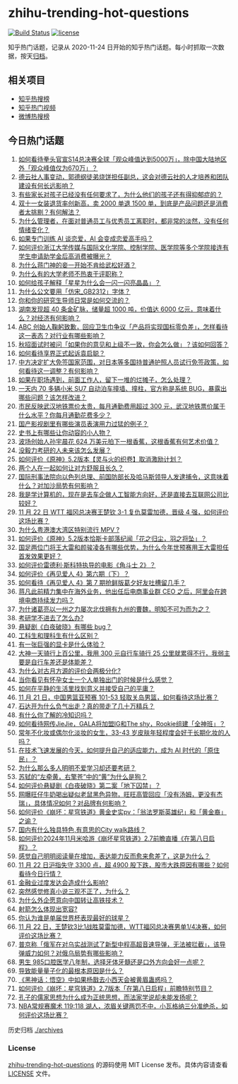 # zhihu-trending-hot-questions

[![Build Status](https://github.com/justjavac/zhihu-trending-hot-questions/workflows/ci/badge.svg?branch=master)](https://github.com/justjavac/zhihu-trending-hot-questions/actions)
[![license](https://img.shields.io/github/license/justjavac/zhihu-trending-hot-questions)](https://github.com/justjavac/zhihu-trending-hot-questions/blob/master/LICENSE)

知乎热门话题，记录从 2020-11-24
日开始的知乎热门话题。每小时抓取一次数据，按天[归档](./archives)。

## 相关项目

- [知乎热搜榜](https://github.com/justjavac/zhihu-trending-top-search)
- [知乎热门视频](https://github.com/justjavac/zhihu-trending-hot-video)
- [微博热搜榜](https://github.com/justjavac/weibo-trending-hot-search)

## 今日热门话题

<!-- BEGIN -->
<!-- 最后更新时间 Sat Nov 23 2024 12:16:31 GMT+0800 (China Standard Time) -->

1. [如何看待拳头官宣S14总决赛全球「观众峰值达到5000万」，除中国大陆地区外「观众峰值仅为670万」？](https://www.zhihu.com/question/4712311257)
1. [德云社人事变动，郭德纲徒弟烧饼担任副总，这会对德云社的人才培养和团队建设有何长远影响？](https://www.zhihu.com/question/4804768355)
1. [有些家长对孩子已经没有任何要求了，为什么他们的孩子还有得抑郁症的？](https://www.zhihu.com/question/4370124675)
1. [双十一女装退货率创新高，卖 2000 单退 1500 单，到底是产品问题还是消费者太挑剔？有何解法？](https://www.zhihu.com/question/4852076018)
1. [为什么管理者，在面对普通员工与优秀员工离职时，都非常的淡然，没有任何情绪变化？](https://www.zhihu.com/question/2962084507)
1. [如果专门训练 AI 谈恋爱，AI 会变成恋爱高手吗？](https://www.zhihu.com/question/3582337109)
1. [如何评价浙江大学传媒与国际文化学院、控制学院、医学院等多个学院接连有学生申请助学金后高消费被曝光？](https://www.zhihu.com/question/4609244322)
1. [为什么蒋门神的妾一开始不肯给武松好酒？](https://www.zhihu.com/question/667338318)
1. [为什么有的大学老师不热衷于评职称？](https://www.zhihu.com/question/440699039)
1. [如何给孩子解释「星星为什么会一闪一闪亮晶晶」？](https://www.zhihu.com/question/532770274)
1. [为什么公文要用「仿宋_GB2312」字体？](https://www.zhihu.com/question/25563003)
1. [你和你的研究生导师日常是如何交流的？](https://www.zhihu.com/question/29658319)
1. [湖南发现超 40 条金矿脉，储量超 1000 吨，价值达 6000 亿元，意味着什么？对经济有何影响？](https://www.zhihu.com/question/4762172524)
1. [ABC 创始人鞠躬致歉，回应卫生巾争议「产品将实现国标零负差」，怎样看待这一表态？对行业有哪些影响？](https://www.zhihu.com/question/4828690531)
1. [秋招面试时被问「如果你的意见和上级不一致，你会怎么做」？该如何回答？](https://www.zhihu.com/question/3157841968)
1. [如何看待享界正式起诉袁启聪？](https://www.zhihu.com/question/4845366590)
1. [中方决定扩大免签国家范围，对日本等多国持普通护照人员试行免签政策，如何看待这一调整？有何影响？](https://www.zhihu.com/question/4835230298)
1. [如果在职场遇到，前面工作人，留下一堆的烂摊子，怎么处理？](https://www.zhihu.com/question/4216718403)
1. [一天内 70 多辆小米 SU7 自动泊车撞墙、撞柱，官方称是系统 BUG，暴露出哪些问题？该怎样改进？](https://www.zhihu.com/question/4821274994)
1. [市民反映武汉地铁票价太贵，每月通勤费用超过 300 元，武汉地铁票价属于什么水平？你每月通勤花费多少？](https://www.zhihu.com/question/4813238830)
1. [国产影视剧里有哪些演员表演用力过猛的例子？](https://www.zhihu.com/question/572029909)
1. [史书上有哪些让你动容的小人物？](https://www.zhihu.com/question/339984106)
1. [波场创始人孙宇晨花 624 万美元拍下一根香蕉，这根香蕉有何艺术价值？](https://www.zhihu.com/question/4748697710)
1. [没毅力考研的人未来该怎么发展？](https://www.zhihu.com/question/4451212929)
1. [如何评价《原神》5.2版本【灵与火的织卷】取消激励计划？](https://www.zhihu.com/question/4665649616)
1. [两个人在一起如何让对方舒服且长久？](https://www.zhihu.com/question/4698312666)
1. [国际刑事法院向以色列总理、前国防部长及哈马斯领导人发逮捕令，这意味着什么？对加沙局势有何影响？](https://www.zhihu.com/question/4766591563)
1. [我是学计算机的，现在是去车企做人工智能方向好，还是直接去互联网公司比较好？](https://www.zhihu.com/question/3121948645)
1. [11 月 22 日 WTT 福冈总决赛王楚钦 3-1 复仇莫雷加德，晋级 4 强，如何评价这场比赛？](https://www.zhihu.com/question/4834643063)
1. [为什么粤港澳大湾区特别流行 MPV ?](https://www.zhihu.com/question/4718572758)
1. [如何评价《原神》5.2版本恰斯卡部落纪闻「花之归尘，羽之将坠」？](https://www.zhihu.com/question/4803598595)
1. [国足两位门将王大雷和颜骏凌各有哪些优势，为什么今年世预赛用王大雷担任首发效果更好？](https://www.zhihu.com/question/664602860)
1. [如何评价雷德利·斯科特执导的电影《角斗士 2》？](https://www.zhihu.com/question/4823976148)
1. [如何评价《再见爱人 4》第六期（下）？](https://www.zhihu.com/question/4815029773)
1. [如何看待《再见爱人 4》第 7 期抢鲜版葛夕好友吐槽留几手？](https://www.zhihu.com/question/4822821829)
1. [蒋凡此前精力集中在海外业务，他出任后电商事业群 CEO 之后，阿里会在跨境电商持续发力吗？](https://www.zhihu.com/question/4757153416)
1. [为什诸葛亮以一州之力屡次北伐拥有九州的曹魏，明知不可为而为之？](https://www.zhihu.com/question/620809787)
1. [考研学不进去了怎么办?](https://www.zhihu.com/question/4072703448)
1. [悬疑剧《白夜破晓》有哪些 bug？](https://www.zhihu.com/question/4727903413)
1. [工科生和理科生有什么区别？](https://www.zhihu.com/question/295693331)
1. [有一张巨强的显卡是什么体验？](https://www.zhihu.com/question/308370784)
1. [大神一天骑行上百公里，我用 300 元自行车骑行 25 公里就累得不行，我弱主要是自行车差还是体能差？](https://www.zhihu.com/question/2883784624)
1. [为什么对古月方源的评价会两极分化?](https://www.zhihu.com/question/555753546)
1. [当你看见有怀孕女士一个人单独出门的时候是什么感觉？](https://www.zhihu.com/question/351175902)
1. [如何在平静的生活里找到意义并接受自己的平庸？](https://www.zhihu.com/question/954333034)
1. [11 月 21 日，中国男篮亚预赛 101-53 轻取关岛男篮，如何看待这场比赛？](https://www.zhihu.com/question/4752337399)
1. [石达开为什么负气出走？真的带走了几十万精兵？](https://www.zhihu.com/question/4492319892)
1. [有什么你了解的冷知识吗？](https://www.zhihu.com/question/545348175)
1. [如何看待网传JieJie，GALA将加盟IG和The shy，Rookie组建「全神班」？](https://www.zhihu.com/question/4813938782)
1. [常年不化妆或偶尔化淡妆的女生，33-43 岁皮肤年轻程度会好于长期化妆的人吗？](https://www.zhihu.com/question/867814357)
1. [在技术飞速发展的今天，如何提升自己的适应能力，成为 AI 时代的「原住民」？](https://www.zhihu.com/question/3582321781)
1. [为什么那么多人明明不爱学习却还要考研？](https://www.zhihu.com/question/3595481561)
1. [苏轼的“左牵黄，右擎苍”中的“黄”为什么是狗？](https://www.zhihu.com/question/3115293183)
1. [如何评价悬疑剧《白夜破晓》第二案「地下囚禁」？](https://www.zhihu.com/question/4688819288)
1. [网曝旺仔牛奶喝出疑似老鼠黑色异物，旺旺高管回应「没有汤姆，更没有杰瑞」，具体情况如何？对品牌有何影响？](https://www.zhihu.com/question/4858967180)
1. [如何评价《崩坏：星穹铁道》黄金史实pv：「翁法罗斯英雄纪」和「黄金裔」之谕？](https://www.zhihu.com/question/4857971726)
1. [国内有什么独具特色,有意思的City walk路线？](https://www.zhihu.com/question/54655566)
1. [如何评价2024年11月米哈游《崩坏星穹铁道》2.7前瞻直播《在第八日启程》？](https://www.zhihu.com/question/4856580504)
1. [感觉自己明明阅读量在增加，表达能力反而愈来愈差了，这是为什么？](https://www.zhihu.com/question/4763478149)
1. [11 月 22 日沪指失守 3300 点，超 4900 股下跌，股市大跌原因有哪些？如何看待今日行情？](https://www.zhihu.com/question/4801165541)
1. [金融业过度发达会造成什么影响?](https://www.zhihu.com/question/659817544)
1. [突然感觉修真小说三观不正了，为什么？](https://www.zhihu.com/question/650785249)
1. [为什么外企愿意向中国转让高铁技术？](https://www.zhihu.com/question/28540125)
1. [射箭怎么体现出宽容?](https://www.zhihu.com/question/627398083)
1. [你认为谁是单届世界杯表现最好的球星？](https://www.zhihu.com/question/4715218054)
1. [11 月 22 日，王楚钦3比1战胜莫雷加德，WTT福冈总决赛男单1/4决赛，如何评价这场比赛？](https://www.zhihu.com/question/4833489282)
1. [普京称「俄军在对乌实战测试了新型中程高超音速导弹，无法被拦截」，该导弹威力如何？对俄乌局势有哪些影响？](https://www.zhihu.com/question/4797843395)
1. [男生 985口腔医学八年制，选择牙体牙髓还是口外方向会好一点呢？](https://www.zhihu.com/question/659322269)
1. [导致能量量子化的最根本原因是什么？](https://www.zhihu.com/question/563207657)
1. [《黑神话：悟空》中如果杨戬去小西天会被黄眉蛊惑吗？](https://www.zhihu.com/question/666737153)
1. [如何评价《崩坏：星穹铁道》2.7版本「在第八日启程」前瞻特别节目？](https://www.zhihu.com/question/4855735517)
1. [孔子的儒家思想为什么成为正统思想，而法家学说却未能发扬呢？](https://www.zhihu.com/question/3836976262)
1. [NBA常规赛魔术 119:118 湖人，浓眉关键两罚不中，小瓦格纳三分准绝杀，如何评价这场比赛？](https://www.zhihu.com/question/4811657254)

<!-- END -->

历史归档 [./archives](./archives)

### License

[zhihu-trending-hot-questions](https://github.com/justjavac/zhihu-trending-hot-questions)
的源码使用 MIT License 发布。具体内容请查看 [LICENSE](./LICENSE) 文件。
